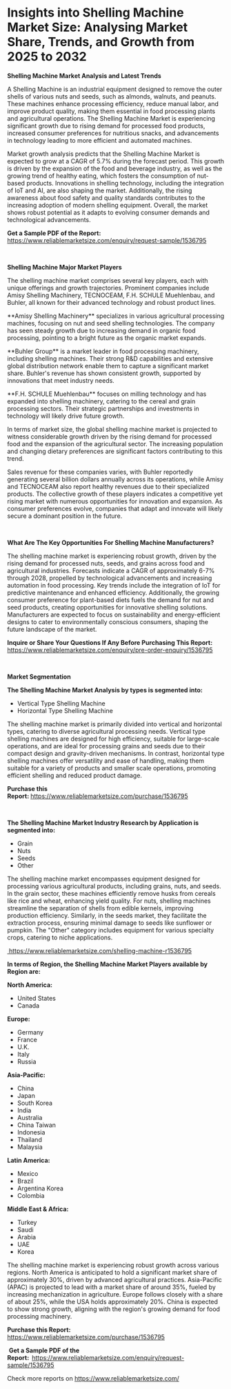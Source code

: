 <p><h1>Insights into Shelling Machine Market Size: Analysing Market Share, Trends, and Growth from 2025 to 2032</h1></p><p><strong>Shelling Machine Market Analysis and Latest Trends</strong></p>
<p><p>A Shelling Machine is an industrial equipment designed to remove the outer shells of various nuts and seeds, such as almonds, walnuts, and peanuts. These machines enhance processing efficiency, reduce manual labor, and improve product quality, making them essential in food processing plants and agricultural operations. The Shelling Machine Market is experiencing significant growth due to rising demand for processed food products, increased consumer preferences for nutritious snacks, and advancements in technology leading to more efficient and automated machines.</p><p>Market growth analysis predicts that the Shelling Machine Market is expected to grow at a CAGR of 5.7% during the forecast period. This growth is driven by the expansion of the food and beverage industry, as well as the growing trend of healthy eating, which fosters the consumption of nut-based products. Innovations in shelling technology, including the integration of IoT and AI, are also shaping the market. Additionally, the rising awareness about food safety and quality standards contributes to the increasing adoption of modern shelling equipment. Overall, the market shows robust potential as it adapts to evolving consumer demands and technological advancements.</p></p>
<p><strong>Get a Sample PDF of the Report:&nbsp;</strong> <a href="https://www.reliablemarketsize.com/enquiry/request-sample/1536795?utm_campaign=1845&utm_medium=2&utm_source=Github&utm_content=ia&utm_term=22022025&utm_id=shelling-machine">https://www.reliablemarketsize.com/enquiry/request-sample/1536795</a></p>
<p>&nbsp;</p>
<p><strong>Shelling Machine Major Market Players</strong></p>
<p><p>The shelling machine market comprises several key players, each with unique offerings and growth trajectories. Prominent companies include Amisy Shelling Machinery, TECNOCEAM, F.H. SCHULE Muehlenbau, and Buhler, all known for their advanced technology and robust product lines.</p><p>**Amisy Shelling Machinery** specializes in various agricultural processing machines, focusing on nut and seed shelling technologies. The company has seen steady growth due to increasing demand in organic food processing, pointing to a bright future as the organic market expands.</p><p>**Buhler Group** is a market leader in food processing machinery, including shelling machines. Their strong R&D capabilities and extensive global distribution network enable them to capture a significant market share. Buhler's revenue has shown consistent growth, supported by innovations that meet industry needs.</p><p>**F.H. SCHULE Muehlenbau** focuses on milling technology and has expanded into shelling machinery, catering to the cereal and grain processing sectors. Their strategic partnerships and investments in technology will likely drive future growth.</p><p>In terms of market size, the global shelling machine market is projected to witness considerable growth driven by the rising demand for processed food and the expansion of the agricultural sector. The increasing population and changing dietary preferences are significant factors contributing to this trend.</p><p>Sales revenue for these companies varies, with Buhler reportedly generating several billion dollars annually across its operations, while Amisy and TECNOCEAM also report healthy revenues due to their specialized products. The collective growth of these players indicates a competitive yet rising market with numerous opportunities for innovation and expansion. As consumer preferences evolve, companies that adapt and innovate will likely secure a dominant position in the future.</p></p>
<p>&nbsp;</p>
<p><strong>What Are The Key Opportunities For Shelling Machine Manufacturers?</strong></p>
<p><p>The shelling machine market is experiencing robust growth, driven by the rising demand for processed nuts, seeds, and grains across food and agricultural industries. Forecasts indicate a CAGR of approximately 6-7% through 2028, propelled by technological advancements and increasing automation in food processing. Key trends include the integration of IoT for predictive maintenance and enhanced efficiency. Additionally, the growing consumer preference for plant-based diets fuels the demand for nut and seed products, creating opportunities for innovative shelling solutions. Manufacturers are expected to focus on sustainability and energy-efficient designs to cater to environmentally conscious consumers, shaping the future landscape of the market.</p></p>
<p><strong>Inquire or Share Your Questions If Any Before Purchasing This Report:</strong> <a href="https://www.reliablemarketsize.com/enquiry/pre-order-enquiry/1536795?utm_campaign=1845&utm_medium=2&utm_source=Github&utm_content=ia&utm_term=22022025&utm_id=shelling-machine">https://www.reliablemarketsize.com/enquiry/pre-order-enquiry/1536795</a></p>
<p>&nbsp;</p>
<p><strong>Market Segmentation</strong></p>
<p><strong>The Shelling Machine Market Analysis by types is segmented into:</strong></p>
<p><ul><li>Vertical Type Shelling Machine</li><li>Horizontal Type Shelling Machine</li></ul></p>
<p><p>The shelling machine market is primarily divided into vertical and horizontal types, catering to diverse agricultural processing needs. Vertical type shelling machines are designed for high efficiency, suitable for large-scale operations, and are ideal for processing grains and seeds due to their compact design and gravity-driven mechanisms. In contrast, horizontal type shelling machines offer versatility and ease of handling, making them suitable for a variety of products and smaller scale operations, promoting efficient shelling and reduced product damage.</p></p>
<p><strong>Purchase this Report:&nbsp;</strong><a href="https://www.reliablemarketsize.com/purchase/1536795?utm_campaign=1845&utm_medium=2&utm_source=Github&utm_content=ia&utm_term=22022025&utm_id=shelling-machine">https://www.reliablemarketsize.com/purchase/1536795</a></p>
<p>&nbsp;</p>
<p><strong>The Shelling Machine Market Industry Research by Application is segmented into:</strong></p>
<p><ul><li>Grain</li><li>Nuts</li><li>Seeds</li><li>Other</li></ul></p>
<p><p>The shelling machine market encompasses equipment designed for processing various agricultural products, including grains, nuts, and seeds. In the grain sector, these machines efficiently remove husks from cereals like rice and wheat, enhancing yield quality. For nuts, shelling machines streamline the separation of shells from edible kernels, improving production efficiency. Similarly, in the seeds market, they facilitate the extraction process, ensuring minimal damage to seeds like sunflower or pumpkin. The "Other" category includes equipment for various specialty crops, catering to niche applications.</p></p>
<p><a href="https://www.reliablemarketsize.com/shelling-machine-r1536795?utm_campaign=1845&utm_medium=2&utm_source=Github&utm_content=ia&utm_term=22022025&utm_id=shelling-machine">&nbsp;https://www.reliablemarketsize.com/shelling-machine-r1536795</a></p>
<p><strong>In terms of Region, the Shelling Machine Market Players available by Region are:</strong></p>
<p>
    <p> <strong> North America: </strong>
        <ul>
            <li>United States</li>
            <li>Canada</li>
        </ul>
        </p> 
    <p> <strong> Europe: </strong>
        <ul>
            <li>Germany</li>
            <li>France</li>
            <li>U.K.</li>
            <li>Italy</li>
            <li>Russia</li>
        </ul>
        </p> 
    <p> <strong> Asia-Pacific: </strong>
        <ul>
            <li>China</li>
            <li>Japan</li>
            <li>South Korea</li>
            <li>India</li>
            <li>Australia</li>
            <li>China Taiwan</li>
            <li>Indonesia</li>
            <li>Thailand</li>
            <li>Malaysia</li>
        </ul>
        </p> 
    <p> <strong> Latin America: </strong>
        <ul>
            <li>Mexico</li>
            <li>Brazil</li>
            <li>Argentina Korea</li>
            <li>Colombia</li>
        </ul>
        </p> 
    <p> <strong> Middle East & Africa: </strong>
        <ul>
            <li>Turkey</li>
            <li>Saudi</li>
            <li>Arabia</li>
            <li>UAE</li>
            <li>Korea</li>
        </ul>
    </p>
    </p>
<p><p>The shelling machine market is experiencing robust growth across various regions. North America is anticipated to hold a significant market share of approximately 30%, driven by advanced agricultural practices. Asia-Pacific (APAC) is projected to lead with a market share of around 35%, fueled by increasing mechanization in agriculture. Europe follows closely with a share of about 25%, while the USA holds approximately 20%. China is expected to show strong growth, aligning with the region's growing demand for food processing machinery.</p></p>
<p><strong>Purchase this Report: </strong><a href="https://www.reliablemarketsize.com/purchase/1536795?utm_campaign=1845&utm_medium=2&utm_source=Github&utm_content=ia&utm_term=22022025&utm_id=shelling-machine">https://www.reliablemarketsize.com/purchase/1536795</a></p>
<p>&nbsp;<strong>Get a Sample PDF of the Report:&nbsp;&nbsp;</strong><a href="https://www.reliablemarketsize.com/enquiry/request-sample/1536795?utm_campaign=1845&utm_medium=2&utm_source=Github&utm_content=ia&utm_term=22022025&utm_id=shelling-machine">https://www.reliablemarketsize.com/enquiry/request-sample/1536795</a></p>
<p><strong></strong></p>
<p>Check more reports on <a href="https://www.reliablemarketsize.com/?utm_campaign=1845&utm_medium=2&utm_source=Github&utm_content=ia&utm_term=22022025&utm_id=shelling-machine">https://www.reliablemarketsize.com/</a></p>